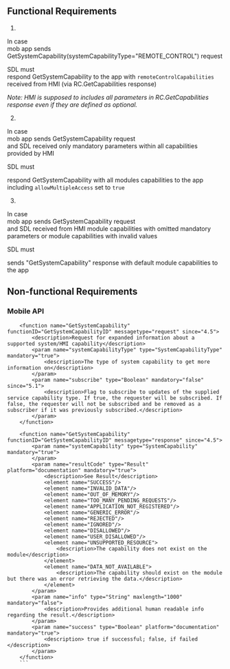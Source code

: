 ## Functional Requirements


1.
In case  
mob app sends GetSystemCapability(systemCapabilityType="REMOTE_CONTROL") request

SDL must  
respond GetSystemCapability to the app
with `remoteControlCapabilities` received from HMI (via RC.GetCapabilities response)

_Note: HMI is supposed to includes all parameters in RC.GetCapabilities response even if they are defined as optional._ 


2.
In case  
mob app sends GetSystemCapability request  
and SDL received only mandatory parameters within all capabilities provided by HMI

SDL must

respond GetSystemCapability with all modules capabilities to the app including `allowMultipleAccess` set to `true`

3.
In case  
mob app sends GetSystemCapability request  
and SDL received from HMI module capabilities with omitted mandatory parameters or module capabilities with invalid values

SDL must

sends "GetSystemCapability" response with default module capabilities to the app

## Non-functional Requirements

### Mobile API

```
    <function name="GetSystemCapability" functionID="GetSystemCapabilityID" messagetype="request" since="4.5">
        <description>Request for expanded information about a supported system/HMI capability</description>
        <param name="systemCapabilityType" type="SystemCapabilityType" mandatory="true">
            <description>The type of system capability to get more information on</description>
        </param>
        <param name="subscribe" type="Boolean" mandatory="false" since="5.1">
            <description>Flag to subscribe to updates of the supplied service capability type. If true, the requester will be subscribed. If false, the requester will not be subscribed and be removed as a subscriber if it was previously subscribed.</description>
        </param>
    </function>
    
    <function name="GetSystemCapability" functionID="GetSystemCapabilityID" messagetype="response" since="4.5">
        <param name="systemCapability" type="SystemCapability" mandatory="true">
        </param>
        <param name="resultCode" type="Result" platform="documentation" mandatory="true">
            <description>See Result</description>
            <element name="SUCCESS"/>
            <element name="INVALID_DATA"/>
            <element name="OUT_OF_MEMORY"/>
            <element name="TOO_MANY_PENDING_REQUESTS"/>
            <element name="APPLICATION_NOT_REGISTERED"/>
            <element name="GENERIC_ERROR"/>
            <element name="REJECTED"/>
            <element name="IGNORED"/>
            <element name="DISALLOWED"/>
            <element name="USER_DISALLOWED"/>
            <element name="UNSUPPORTED_RESOURCE">
                <description>The capability does not exist on the module</description>
            </element>
            <element name="DATA_NOT_AVAILABLE">
                <description>The capability should exist on the module but there was an error retrieving the data.</description>
            </element>
        </param>
        <param name="info" type="String" maxlength="1000" mandatory="false">
            <description>Provides additional human readable info regarding the result.</description>
        </param>
        <param name="success" type="Boolean" platform="documentation" mandatory="true">
            <description> true if successful; false, if failed </description>
        </param>
    </function>
    ```
